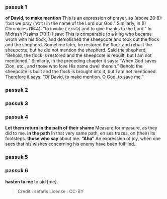 
### passuk 1
<b>of David, to make mention</b> This is an expression of prayer, as (above 20:8): “but we pray (נזכיר) in the name of the Lord our God.” Similarly, in (I) Chronicles (16:4): “to invoke (להזכיר) and to give thanks to the Lord.” In Midrash Psalms (70:1) I saw: This is comparable to a king who became wroth with his flock, and demolished the sheepcote and took out the flock and the shepherd. Sometime later, he restored the flock and rebuilt the sheepcote, but he did not mention the shepherd. Said the shepherd, “Behold, the flock is restored and the sheepcote is rebuilt, but I am not mentioned.” Similarly, in the preceding chapter it says: “When God saves Zion, etc., and those who love His name dwell therein.” Behold the sheepcote is built and the flock is brought into it, but I am not mentioned. Therefore it says: “Of David, to make mention. O God, to save me.”

### passuk 2

### passuk 3

### passuk 4
<b>Let them return in the path of their shame</b> Measure for measure, as they did to me.
<b>in the path</b> In that very same path, en ses trazes, on (their) its footsteps.
<b>those who say</b> about me.
<b>“Aha”</b> An expression of joy, when one sees that his wishes concerning his enemy have been fulfilled.

### passuk 5

### passuk 6
<b>hasten to me</b> to aid [me].

>Credit : sefaris
>License : CC-BY